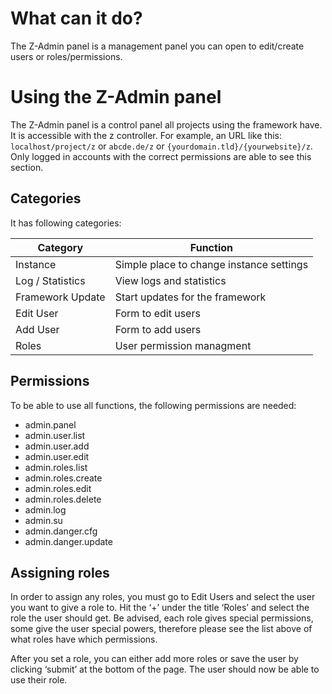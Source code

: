 # What can it do?
The Z-Admin panel is a management panel you can open to edit/create users or roles/permissions.

# Using the Z-Admin panel
The Z-Admin panel is a control panel all projects using the framework have. It is accessible with the z controller. For example, an URL like this: `localhost/project/z` or `abcde.de/z` or `{yourdomain.tld}/{yourwebsite}/z`. Only logged in accounts with the correct permissions are able to see this section.

## Categories
It has following categories:

| Category | Function |
| -------- | -------- |
| Instance | Simple place to change instance settings|
| Log / Statistics | View logs and statistics
| Framework Update | Start updates for the framework |
| Edit User | Form to edit users
| Add User | Form to add users
| Roles | User permission managment |


## Permissions
To be able to use all functions, the following permissions are needed:

- admin.panel
- admin.user.list
- admin.user.add
- admin.user.edit
- admin.roles.list
- admin.roles.create
- admin.roles.edit
- admin.roles.delete
- admin.log
- admin.su
- admin.danger.cfg
- admin.danger.update

## Assigning roles
In order to assign any roles, you must go to Edit Users and select the user you want to give a role to. Hit the ‘+’ under the title ‘Roles’ and select the role the user should get.
Be advised, each role gives special permissions, some give the user special powers, therefore please see the list above of what roles have which permissions.

After you set a role, you can either add more roles or save the user by clicking ‘submit’ at the bottom of the page. The user should now be able to use their role.
